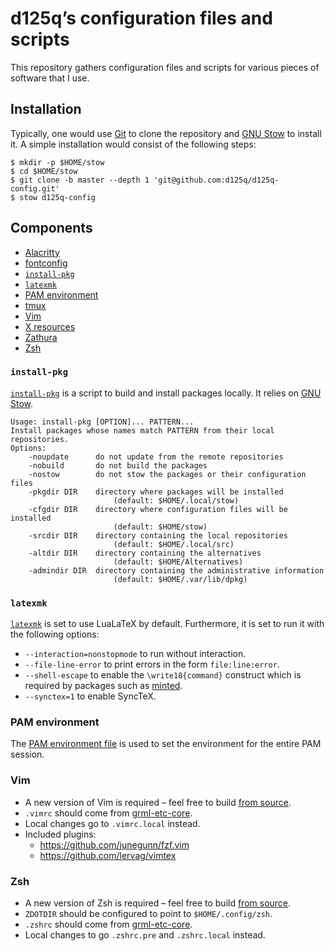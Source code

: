 # d125q’s configuration files and scripts

This repository gathers configuration files and scripts for various pieces of
software that I use.

## Installation

Typically, one would use [Git][git-homepage] to clone the repository and [GNU
Stow][stow-homepage] to install it.  A simple installation would consist of the
following steps:

```console
$ mkdir -p $HOME/stow
$ cd $HOME/stow
$ git clone -b master --depth 1 'git@github.com:d125q/d125q-config.git'
$ stow d125q-config
```

## Components

- [Alacritty](.config/alacritty/alacritty.yml)
- [fontconfig](.config/fontconfig)
- [`install-pkg`](#install-pkg)
- [`latexmk`](#latexmk)
- [PAM environment](#pam-environment)
- [tmux](.tmux.conf)
- [Vim](#vim)
- [X resources](.Xresources)
- [Zathura](.config/zathura/zathurarc)
- [Zsh](#zsh)

### `install-pkg`

[`install-pkg`](.local/bin/install-pkg) is a script to build and install
packages locally.  It relies on [GNU Stow][stow-homepage].

```
Usage: install-pkg [OPTION]... PATTERN...
Install packages whose names match PATTERN from their local repositories.
Options:
    -noupdate      do not update from the remote repositories
    -nobuild       do not build the packages
    -nostow        do not stow the packages or their configuration files
    -pkgdir DIR    directory where packages will be installed
                       (default: $HOME/.local/stow)
    -cfgdir DIR    directory where configuration files will be installed
                       (default: $HOME/stow)
    -srcdir DIR    directory containing the local repositories
                       (default: $HOME/.local/src)
    -altdir DIR    directory containing the alternatives
                       (default: $HOME/Alternatives)
    -admindir DIR  directory containing the administrative information
                       (default: $HOME/.var/lib/dpkg)
```

### `latexmk`

[`latexmk`](.config/latexmk/latexmkrc) is set to use LuaLaTeX by default.
Furthermore, it is set to run it with the following options:

- `--interaction=nonstopmode` to run without interaction.
- `--file-line-error` to print errors in the form `file:line:error`.
- `--shell-escape` to enable the `\write18{command}` construct which is required
  by packages such as [minted](https://ctan.org/pkg/minted?lang=en).
- `--synctex=1` to enable SyncTeX.

### PAM environment

The [PAM environment file](.pam_environment) is used to set the environment for
the entire PAM session.

### Vim

- A new version of Vim is required – feel free to build [from source][vim-repo].
- `.vimrc` should come from [grml-etc-core][grml-etc-core-repo].
- Local changes go to `.vimrc.local` instead.
- Included plugins:
  + <https://github.com/junegunn/fzf.vim>
  + <https://github.com/lervag/vimtex>

### Zsh

- A new version of Zsh is required – feel free to build [from source][zsh-repo].
- `ZDOTDIR` should be configured to point to `$HOME/.config/zsh`.
- `.zshrc` should come from [grml-etc-core][grml-etc-core-repo].
- Local changes to go `.zshrc.pre` and `.zshrc.local` instead.


[git-homepage]: https://git-scm.com/ "Homepage of Git"
[grml-etc-core-repo]: https://github.com/grml/grml-etc-core "Git repository of grml-etc-core"
[gruvbox-repo]: https://github.com/briemens/gruvbox "Git repository of Gruvbox"
[stow-homepage]: https://www.gnu.org/software/stow/ "Homepage of GNU Stow"
[vim-repo]: https://github.com/vim/vim "Git repository of Vim"
[zsh-repo]: https://github.com/zsh-users/zsh "Git repository of Zsh"
